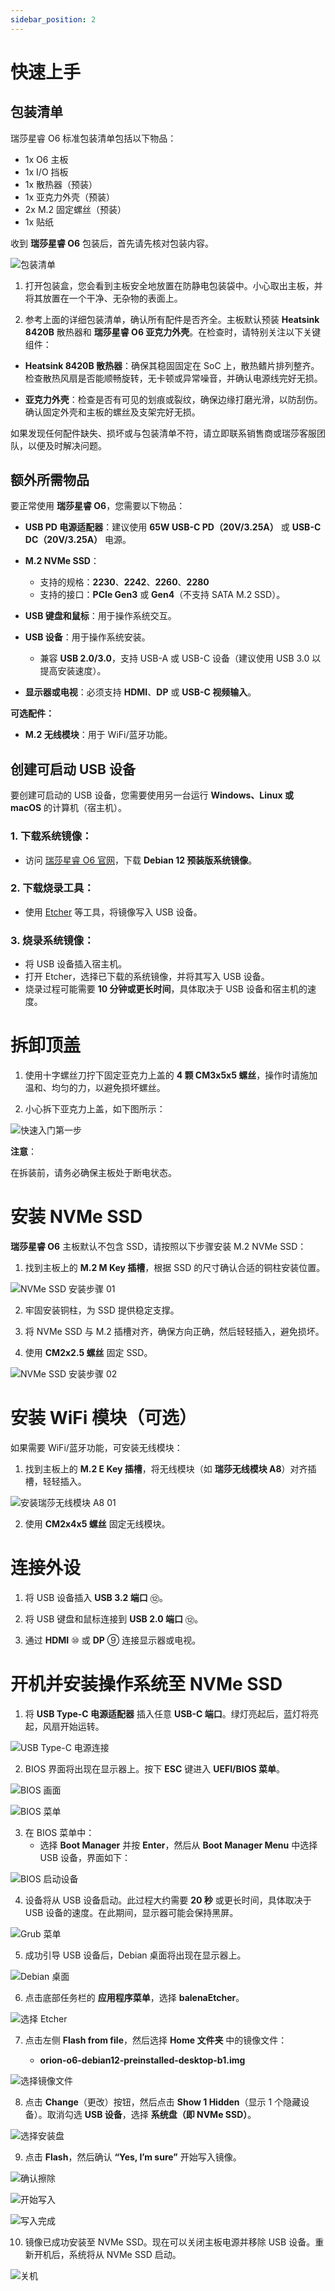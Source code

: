 ```yaml
---
sidebar_position: 2
---
```


# 快速上手

## 包装清单

瑞莎星睿 O6 标准包装清单包括以下物品：

- 1x O6 主板
- 1x I/O 挡板
- 1x 散热器（预装）
- 1x 亚克力外壳（预装）
- 2x M.2 固定螺丝（预装）
- 1x 贴纸

收到 **瑞莎星睿 O6** 包装后，首先请先核对包装内容。

![包装清单](/img/o6/package_list_01.webp)

1. 打开包装盒，您会看到主板安全地放置在防静电包装袋中。小心取出主板，并将其放置在一个干净、无杂物的表面上。

2. 参考上面的详细包装清单，确认所有配件是否齐全。主板默认预装 **Heatsink 8420B** 散热器和 **瑞莎星睿 O6 亚克力外壳**。在检查时，请特别关注以下关键组件：

- **Heatsink 8420B 散热器**：确保其稳固固定在 SoC 上，散热鳍片排列整齐。检查散热风扇是否能顺畅旋转，无卡顿或异常噪音，并确认电源线完好无损。

- **亚克力外壳**：检查是否有可见的划痕或裂纹，确保边缘打磨光滑，以防刮伤。确认固定外壳和主板的螺丝及支架完好无损。

如果发现任何配件缺失、损坏或与包装清单不符，请立即联系销售商或瑞莎客服团队，以便及时解决问题。

## 额外所需物品

要正常使用 **瑞莎星睿 O6**，您需要以下物品：

- **USB PD 电源适配器**：建议使用 **65W USB-C PD（20V/3.25A）** 或 **USB-C DC（20V/3.25A）** 电源。

- **M.2 NVMe SSD**：

  - 支持的规格：**2230**、**2242**、**2260**、**2280**
  - 支持的接口：**PCIe Gen3** 或 **Gen4**（不支持 SATA M.2 SSD）。

- **USB 键盘和鼠标**：用于操作系统交互。
- **USB 设备**：用于操作系统安装。

  - 兼容 **USB 2.0/3.0**，支持 USB-A 或 USB-C 设备（建议使用 USB 3.0 以提高安装速度）。

- **显示器或电视**：必须支持 **HDMI**、**DP** 或 **USB-C 视频输入**。

**可选配件：**

- **M.2 无线模块**：用于 WiFi/蓝牙功能。

## 创建可启动 USB 设备

要创建可启动的 USB 设备，您需要使用另一台运行 **Windows、Linux 或 macOS** 的计算机（宿主机）。

### 1. **下载系统镜像**：

- 访问 [瑞莎星睿 O6 官网](https://dl.radxa.com/orion/o6/images/debian/orion-o6-debian12-preinstalled-desktop-b1.img.gz)，下载 **Debian 12 预装版系统镜像**。

### 2. **下载烧录工具**：

- 使用 [Etcher](https://www.balena.io/etcher/) 等工具，将镜像写入 USB 设备。

### 3. **烧录系统镜像**：

- 将 USB 设备插入宿主机。
- 打开 Etcher，选择已下载的系统镜像，并将其写入 USB 设备。
- 烧录过程可能需要 **10 分钟或更长时间**，具体取决于 USB 设备和宿主机的速度。

# 拆卸顶盖

1. 使用十字螺丝刀拧下固定亚克力上盖的 **4 颗 CM3x5x5 螺丝**，操作时请施加温和、均匀的力，以避免损坏螺丝。

2. 小心拆下亚克力上盖，如下图所示：

![快速入门第一步](/img/o6/acrylic_shell_02.webp)

**注意**：

在拆装前，请务必确保主板处于断电状态。

# 安装 NVMe SSD

**瑞莎星睿 O6** 主板默认不包含 SSD，请按照以下步骤安装 M.2 NVMe SSD：

1. 找到主板上的 **M.2 M Key 插槽**，根据 SSD 的尺寸确认合适的铜柱安装位置。

![NVMe SSD 安装步骤 01](/img/o6/nvme_ssd_01.webp)

2. 牢固安装铜柱，为 SSD 提供稳定支撑。

3. 将 NVMe SSD 与 M.2 插槽对齐，确保方向正确，然后轻轻插入，避免损坏。

4. 使用 **CM2x2.5 螺丝** 固定 SSD。

![NVMe SSD 安装步骤 02](/img/o6/nvme_ssd_02.webp)

# 安装 WiFi 模块（可选）

如果需要 WiFi/蓝牙功能，可安装无线模块：

1. 找到主板上的 **M.2 E Key 插槽**，将无线模块（如 **瑞莎无线模块 A8**）对齐插槽，轻轻插入。

![安装瑞莎无线模块 A8 01](/img/o6/wireless_module_01.webp)

2. 使用 **CM2x4x5 螺丝** 固定无线模块。

# 连接外设

1. 将 USB 设备插入 **USB 3.2 端口** ⑫。

2. 将 USB 键盘和鼠标连接到 **USB 2.0 端口** ⑫。

3. 通过 **HDMI** ⑩ 或 **DP** ⑨ 连接显示器或电视。

# 开机并安装操作系统至 NVMe SSD

1. 将 **USB Type-C 电源适配器** 插入任意 **USB-C 端口**。绿灯亮起后，蓝灯将亮起，风扇开始运转。

![USB Type-C 电源连接](/img/o6/typec_power_01.webp)

2. BIOS 界面将出现在显示器上。按下 **ESC** 键进入 **UEFI/BIOS 菜单**。

![BIOS 画面](/img/o6/os-install/os-install-bios-esc.webp)

![BIOS 菜单](/img/o6/os-install/os-install-bios-menu.webp)

3. 在 BIOS 菜单中：
   - 选择 **Boot Manager** 并按 **Enter**，然后从 **Boot Manager Menu** 中选择 USB 设备，界面如下：

![BIOS 启动设备](/img/o6/os-install/os-install-boot-device.webp)

4. 设备将从 USB 设备启动。此过程大约需要 **20 秒** 或更长时间，具体取决于 USB 设备的速度。在此期间，显示器可能会保持黑屏。

![Grub 菜单](/img/o6/os-install/os-install-grub.webp)

5. 成功引导 USB 设备后，Debian 桌面将出现在显示器上。

![Debian 桌面](/img/o6/os-install/os-install-desktop.webp)

6. 点击底部任务栏的 **应用程序菜单**，选择 **balenaEtcher**。

![选择 Etcher](/img/o6/os-install/os-install-select-ecther.webp)

7. 点击左侧 **Flash from file**，然后选择 **Home 文件夹** 中的镜像文件：

   - **orion-o6-debian12-preinstalled-desktop-b1.img**

![选择镜像文件](/img/o6/os-install/os-install-select-image.webp)

8. 点击 **Change**（更改）按钮，然后点击 **Show 1 Hidden**（显示 1 个隐藏设备）。取消勾选 **USB 设备**，选择 **系统盘（即 NVMe SSD）**。

![选择安装盘](/img/o6/os-install/os-install-select-drive.webp)

9. 点击 **Flash**，然后确认 **“Yes, I’m sure”** 开始写入镜像。

![确认擦除](/img/o6/os-install/os-install-erase-confirm.webp)

![开始写入](/img/o6/os-install/os-install-start-writing.webp)

![写入完成](/img/o6/os-install/os-install-write-finish.webp)

10. 镜像已成功安装至 NVMe SSD。现在可以关闭主板电源并移除 USB 设备。重新开机后，系统将从 NVMe SSD 启动。

![关机](/img/o6/os-install/os-install-power-off.webp)
